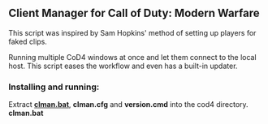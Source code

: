 ## Client Manager for Call of Duty: Modern Warfare

This script was inspired by Sam Hopkins' method of setting up players for faked clips.

Running multiple CoD4 windows at once and let them connect to the local host. This script eases the workflow and even has a built-in updater.

### Installing and running:

Extract [**clman.bat**](https://github.com/gmzorz/cod4cm/blob/master/clman.bat), **clman.cfg** and **version.cmd** into the cod4 directory. **clman.bat**
